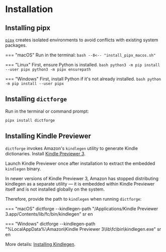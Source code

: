 # Installation
## Installing pipx
[`pipx`](https://pypa.github.io/pipx/) creates isolated environments to avoid conflicts with existing system packages.

=== "macOS"
    Run in the terminal:
    ```bash
    --8<-- "install_pipx_macos.sh"
    ```

=== "Linux"
    First, ensure Python is installed.
    ```bash
    python3 -m pip install --user pipx
    python3 -m pipx ensurepath
    ```

=== "Windows"
    First, install Python if it's not already installed.
    ```bash
    python -m pip install --user pipx
    ```

## Installing `dictforge`
Run in the terminal or command prompt:

```bash
pipx install dictforge
```

## Installing Kindle Previewer

`dictforge` invokes Amazon's `kindlegen` utility to generate Kindle dictionaries. Install
[Kindle Previewer 3](https://kdp.amazon.com/en_US/help/topic/G202131170).

Launch Kindle Previewer once after installation to extract the embedded `kindlegen` binary.

In newer versions of Kindle Previewer 3, Amazon has stopped distributing kindlegen as a separate utility — it is embedded
within Kindle Previewer itself and is not installed globally on the system.

Therefore, provide the path to `kindlegen` when running `dictforge`:

=== "macOS"
    dictforge --kindlegen-path "/Applications/Kindle Previewer 3.app/Contents/lib/fc/bin/kindlegen" sr en

=== "Windows"
    dictforge --kindlegen-path "%LocalAppData%\Amazon\Kindle Previewer 3\lib\fc\bin\kindlegen.exe" sr en

More details: [Installing Kindlegen](https://www.jutoh.com/kindlegen.html).
